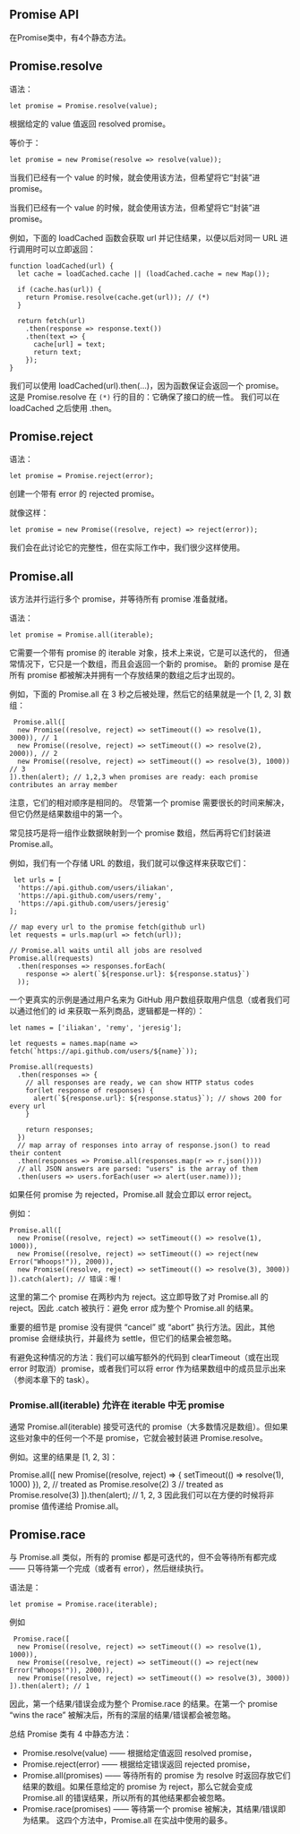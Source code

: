 ## Promise API

在Promise类中，有4个静态方法。

## Promise.resolve

语法：

```
let promise = Promise.resolve(value);
```

根据给定的 value 值返回 resolved promise。

等价于：

```
let promise = new Promise(resolve => resolve(value));
```

当我们已经有一个 value 的时候，就会使用该方法，但希望将它“封装”进 promise。

当我们已经有一个 value 的时候，就会使用该方法，但希望将它“封装”进 promise。

例如，下面的 loadCached 函数会获取 url 并记住结果，以便以后对同一 URL 进行调用时可以立即返回：
```
function loadCached(url) {
  let cache = loadCached.cache || (loadCached.cache = new Map());

  if (cache.has(url)) {
    return Promise.resolve(cache.get(url)); // (*)
  }

  return fetch(url)
    .then(response => response.text())
    .then(text => {
      cache[url] = text;
      return text;
    });
}
```
我们可以使用 loadCached(url).then(…)，因为函数保证会返回一个 promise。
这是 Promise.resolve 在 ``(*)`` 行的目的：它确保了接口的统一性。
我们可以在 loadCached 之后使用 .then。

## Promise.reject

语法：
```
let promise = Promise.reject(error);
```

创建一个带有 error 的 rejected promise。

就像这样：

```
let promise = new Promise((resolve, reject) => reject(error));
```

我们会在此讨论它的完整性，但在实际工作中，我们很少这样使用。

## Promise.all
该方法并行运行多个 promise，并等待所有 promise 准备就绪。

语法：
```
let promise = Promise.all(iterable);
```

它需要一个带有 promise 的 iterable 对象，技术上来说，它是可以迭代的，
但通常情况下，它只是一个数组，而且会返回一个新的 promise。
新的 promise 是在所有 promise 都被解决并拥有一个存放结果的数组之后才出现的。

例如，下面的 Promise.all 在 3 秒之后被处理，然后它的结果就是一个 [1, 2, 3] 数组：
```
 Promise.all([
  new Promise((resolve, reject) => setTimeout(() => resolve(1), 3000)), // 1
  new Promise((resolve, reject) => setTimeout(() => resolve(2), 2000)), // 2
  new Promise((resolve, reject) => setTimeout(() => resolve(3), 1000))  // 3
]).then(alert); // 1,2,3 when promises are ready: each promise contributes an array member
```

注意，它们的相对顺序是相同的。
尽管第一个 promise 需要很长的时间来解决，但它仍然是结果数组中的第一个。

常见技巧是将一组作业数据映射到一个 promise 数组，然后再将它们封装进 Promise.all。

例如，我们有一个存储 URL 的数组，我们就可以像这样来获取它们：

```
 let urls = [
  'https://api.github.com/users/iliakan',
  'https://api.github.com/users/remy',
  'https://api.github.com/users/jeresig'
];

// map every url to the promise fetch(github url)
let requests = urls.map(url => fetch(url));

// Promise.all waits until all jobs are resolved
Promise.all(requests)
  .then(responses => responses.forEach(
    response => alert(`${response.url}: ${response.status}`)
  ));
```

一个更真实的示例是通过用户名来为 GitHub 用户数组获取用户信息（或者我们可以通过他们的 id 来获取一系列商品，逻辑都是一样的）：
```
let names = ['iliakan', 'remy', 'jeresig'];

let requests = names.map(name => fetch(`https://api.github.com/users/${name}`));

Promise.all(requests)
  .then(responses => {
    // all responses are ready, we can show HTTP status codes
    for(let response of responses) {
      alert(`${response.url}: ${response.status}`); // shows 200 for every url
    }

    return responses;
  })
  // map array of responses into array of response.json() to read their content
  .then(responses => Promise.all(responses.map(r => r.json())))
  // all JSON answers are parsed: "users" is the array of them
  .then(users => users.forEach(user => alert(user.name)));
```

如果任何 promise 为 rejected，Promise.all 就会立即以 error reject。

例如：
```
Promise.all([
  new Promise((resolve, reject) => setTimeout(() => resolve(1), 1000)),
  new Promise((resolve, reject) => setTimeout(() => reject(new Error("Whoops!")), 2000)),
  new Promise((resolve, reject) => setTimeout(() => resolve(3), 3000))
]).catch(alert); // 错误：喔！
```

这里的第二个 promise 在两秒内为 reject。这立即导致了对 Promise.all 的 reject。因此 .catch 被执行：避免 error 成为整个 Promise.all 的结果。

重要的细节是 promise 没有提供 “cancel” 或 “abort” 执行方法。因此，其他 promise 会继续执行，并最终为 settle，但它们的结果会被忽略。

有避免这种情况的方法：我们可以编写额外的代码到 clearTimeout（或在出现 error 时取消）promise，或者我们可以将 error 作为结果数组中的成员显示出来（参阅本章下的 task）。

### Promise.all(iterable) 允许在 iterable 中无 promise
通常 Promise.all(iterable) 接受可迭代的 promise（大多数情况是数组）。但如果这些对象中的任何一个不是 promise，它就会被封装进 Promise.resolve。

例如。这里的结果是 [1, 2, 3]：

 Promise.all([
  new Promise((resolve, reject) => {
    setTimeout(() => resolve(1), 1000)
  }),
  2, // treated as Promise.resolve(2)
  3  // treated as Promise.resolve(3)
]).then(alert); // 1, 2, 3
因此我们可以在方便的时候将非 promise 值传递给 Promise.all。


## Promise.race
与 Promise.all 类似，所有的 promise 都是可迭代的，但不会等待所有都完成 —— 只等待第一个完成（或者有 error），然后继续执行。

语法是：
```
let promise = Promise.race(iterable);
```
例如
```
 Promise.race([
  new Promise((resolve, reject) => setTimeout(() => resolve(1), 1000)),
  new Promise((resolve, reject) => setTimeout(() => reject(new Error("Whoops!")), 2000)),
  new Promise((resolve, reject) => setTimeout(() => resolve(3), 3000))
]).then(alert); // 1
```
因此，第一个结果/错误会成为整个 Promise.race 的结果。在第一个 promise “wins the race” 被解决后，所有的深层的结果/错误都会被忽略。

总结
Promise 类有 4 中静态方法：

* Promise.resolve(value) —— 根据给定值返回 resolved promise，
* Promise.reject(error) —— 根据给定错误返回 rejected promise，
* Promise.all(promises) —— 等待所有的 promise 为 resolve 时返回存放它们结果的数组。如果任意给定的 promise 为 reject，那么它就会变成 Promise.all 的错误结果，所以所有的其他结果都会被忽略。
* Promise.race(promises) —— 等待第一个 promise 被解决，其结果/错误即为结果。
这四个方法中，Promise.all 在实战中使用的最多。